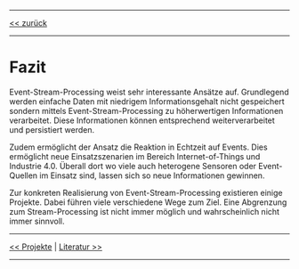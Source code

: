 ***

[<< zurück](06_projects.md)

***

# Fazit

Event-Stream-Processing weist sehr interessante Ansätze auf. Grundlegend werden einfache Daten mit niedrigem Informationsgehalt nicht gespeichert sondern mittels Event-Stream-Processing zu höherwertigen Informationen verarbeitet. Diese Informationen können entsprechend weiterverarbeitet und persistiert werden.

Zudem ermöglicht der Ansatz die Reaktion in Echtzeit auf Events. Dies ermöglicht neue Einsatzszenarien im Bereich Internet-of-Things und Industrie 4.0. Überall dort wo viele auch heterogene Sensoren oder Event-Quellen im Einsatz sind, lassen sich so neue Informationen gewinnen.

Zur konkreten Realisierung von Event-Stream-Processing existieren einige Projekte. Dabei führen viele verschiedene Wege zum Ziel. Eine Abgrenzung zum Stream-Processing ist nicht immer möglich und wahrscheinlich nicht immer sinnvoll. 

***

[<< Projekte](06_projects.md) | [Literatur >>](08_references.md)

***

